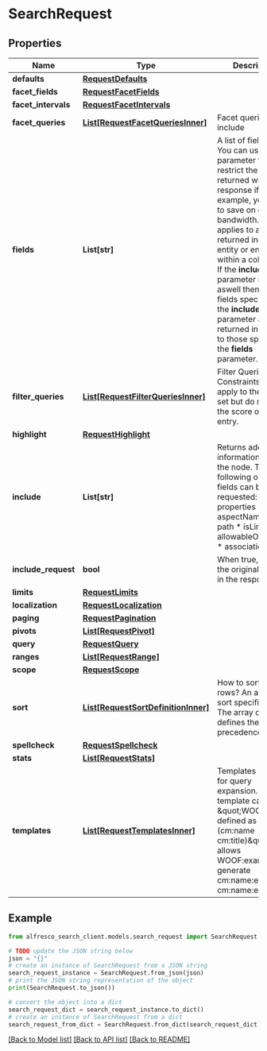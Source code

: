 # SearchRequest


## Properties

Name | Type | Description | Notes
------------ | ------------- | ------------- | -------------
**defaults** | [**RequestDefaults**](RequestDefaults.md) |  | [optional] 
**facet_fields** | [**RequestFacetFields**](RequestFacetFields.md) |  | [optional] 
**facet_intervals** | [**RequestFacetIntervals**](RequestFacetIntervals.md) |  | [optional] 
**facet_queries** | [**List[RequestFacetQueriesInner]**](RequestFacetQueriesInner.md) | Facet queries to include | [optional] 
**fields** | **List[str]** | A list of field names. You can use this parameter to restrict the fields returned within a response if, for example, you want to save on overall bandwidth. The list applies to a returned individual entity or entries within a collection. If the **include** parameter is used aswell then the fields specified in the **include** parameter are returned in addition to those specified in the **fields** parameter. | [optional] 
**filter_queries** | [**List[RequestFilterQueriesInner]**](RequestFilterQueriesInner.md) | Filter Queries. Constraints that apply to the results set but do not affect the score of each entry. | [optional] 
**highlight** | [**RequestHighlight**](RequestHighlight.md) |  | [optional] 
**include** | **List[str]** | Returns additional information about the node. The following optional fields can be requested:  * properties  * aspectNames  * path  * isLink  * allowableOperations  * association  | [optional] 
**include_request** | **bool** | When true, include the original request in the response | [optional] [default to False]
**limits** | [**RequestLimits**](RequestLimits.md) |  | [optional] 
**localization** | [**RequestLocalization**](RequestLocalization.md) |  | [optional] 
**paging** | [**RequestPagination**](RequestPagination.md) |  | [optional] 
**pivots** | [**List[RequestPivot]**](RequestPivot.md) |  | [optional] 
**query** | [**RequestQuery**](RequestQuery.md) |  | 
**ranges** | [**List[RequestRange]**](RequestRange.md) |  | [optional] 
**scope** | [**RequestScope**](RequestScope.md) |  | [optional] 
**sort** | [**List[RequestSortDefinitionInner]**](RequestSortDefinitionInner.md) | How to sort the rows? An array of sort specifications. The array order defines the ordering precedence. | [optional] 
**spellcheck** | [**RequestSpellcheck**](RequestSpellcheck.md) |  | [optional] 
**stats** | [**List[RequestStats]**](RequestStats.md) |  | [optional] 
**templates** | [**List[RequestTemplatesInner]**](RequestTemplatesInner.md) | Templates usewd for query expansion. A template called \&quot;WOOF\&quot; defined as \&quot;%(cm:name cm:title)\&quot; allows WOOF:example to generate cm:name:example cm:name:example  | [optional] 

## Example

```python
from alfresco_search_client.models.search_request import SearchRequest

# TODO update the JSON string below
json = "{}"
# create an instance of SearchRequest from a JSON string
search_request_instance = SearchRequest.from_json(json)
# print the JSON string representation of the object
print(SearchRequest.to_json())

# convert the object into a dict
search_request_dict = search_request_instance.to_dict()
# create an instance of SearchRequest from a dict
search_request_from_dict = SearchRequest.from_dict(search_request_dict)
```
[[Back to Model list]](../README.md#documentation-for-models) [[Back to API list]](../README.md#documentation-for-api-endpoints) [[Back to README]](../README.md)


